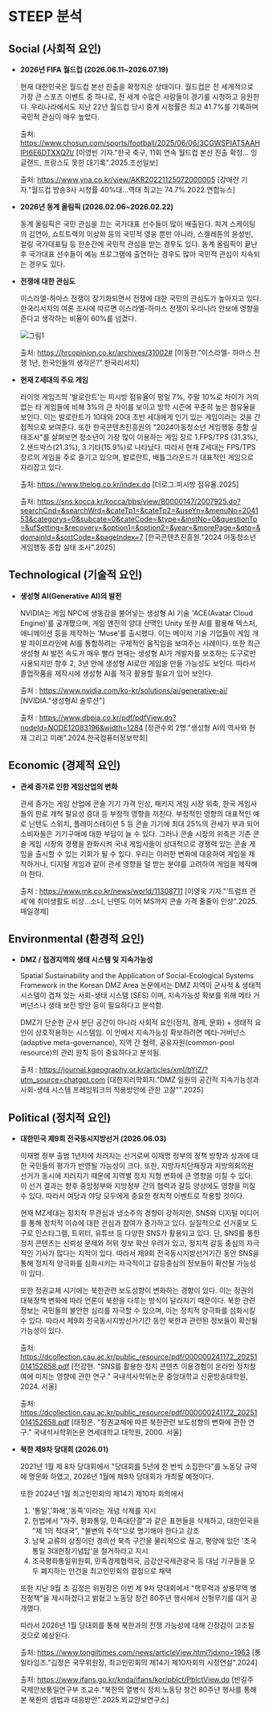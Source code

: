 # STEEP 분석

## Social (사회적 요인)
- **2026년 FIFA 월드컵 (2026.06.11~2026.07.19)**
    
    현재 대한민국은 월드컵 본선 진출을 확정지은 상태이다.
    월드컵은 전 세계적으로 가장 큰 스포츠 이벤트 중 하나로, 전 세계 수많은 사람들이 경기를 시청하고 응원한다.
    우리나라에서도 지난 22년 월드컵 당시 중계 시청률은 최고 41.7%를 기록하며 국민적 관심이 매우 높았다.

    출처: https://www.chosun.com/sports/football/2025/06/06/3CGWSPIAT5AAHIPI6E6DTXXQ7I/ [이영빈 기자."한국 축구, 11회 연속 월드컵 본선 진출 확정... 잉글랜드, 프랑스도 못한 대기록".2025.조선일보]

    출처: https://www.yna.co.kr/view/AKR20221125072000005 [강애란 기자."월드컵 방송3사 시청률 40%대...역대 최고는 74.7%.2022.연합뉴스]

- **2026년 동계 올림픽 (2026.02.06~2026.02.22)**

    동계 올림픽은 국민 관심을 끄는 국가대표 선수들이 많이 배출된다.
    피겨 스케이팅의 김연아, 쇼트트랙의 이상화 등의 국민적 영웅 뿐만 아니라, 스켈레톤의 윤성빈, 컬링 국가대표팀 등 한순간에 국민적 관심을 받는 경우도 있다.
    동계 올림픽이 끝난 후 국가대표 선수들이 예능 프로그램에 출연하는 경우도 많아 국민적 관심이 지속되는 경우도 있다.

- **전쟁에 대한 관심도**

    이스라엘-하마스 전쟁이 장기화되면서 전쟁에 대한 국민의 관심도가 높아지고 있다.
    한국리서치의 여론 조사에 따르면 이스라엘-하마스 전쟁이 우리나라 안보에 영향을 준다고 생각하는 비율이 60%를 넘겼다.
    
    ![그림1](https://i0.wp.com/hrcopinion.co.kr/wp-content/uploads/2024/10/hrcopinion_theme_241002_08.png?ssl=1)
    
    출처: https://hrcopinion.co.kr/archives/31002# [이동한."이스라엘- 하마스 전쟁 1년, 한국인들의 생각은?".한국리서치]

- **현재 Z세대의 주요 게임**
    
    라이엇 게임즈의 '발로란트'는 피시방 점유율이 평일 7%, 주말 10%로  차이가 거의 없는 타 게임들에 비해 3%의 큰 차이를 보이고 방학 시즌에 꾸준히 높은 점유율을 보인다.
    이는 발로란트가 10대와 20대 초반 세대에게 인기 있는 게임이라는 것을 간접적으로 보여준다.
    또한 한국콘텐츠진흥원의 "2024아동청소년 게임행동 종합 실태조사"를 살펴보면 청소년이 가장 많이 이용하는 게임 장르 1.FPS/TPS (31.3%), 2.샌드박스(21.3%), 3.기타(15.9%)로 나타났다.
    따라서 현재 Z세대는 FPS/TPS 장르의 게임을 주로 즐기고 있으며, 발로란트, 배틀그라운드가 대표적인 게임으로 자리잡고 있다.

    출처: https://www.thelog.co.kr/index.do [더로그.피시방 점유율.2025]

    출처: https://sns.kocca.kr/kocca/bbs/view/B0000147/2007925.do?searchCnd=&searchWrd=&cateTp1=&cateTp2=&useYn=&menuNo=204153&categorys=0&subcate=0&cateCode=&type=&instNo=0&questionTp=&ufSetting=&recovery=&option1=&option2=&year=&morePage=&qtp=&domainId=&sortCode=&pageIndex=7 [한국콘텐츠진흥원."2024 아동청소년 게임행동 종합 실태 조사".2025]

## Technological (기술적 요인)

- **생성형 AI(Generative AI)의 발전**
  
    NVIDIA는 게임 NPC에 생동감을 불어넣는 생성형 AI 기술 'ACE(Avatar Cloud Engine)'를 공개했으며, 게임 엔진의 양대 산맥인 Unity 또한 AI를 활용해 텍스처, 애니메이션 등을 제작하는 'Muse'를 출시했다. 이는 메이저 기술 기업들이 게임 개발 파이프라인에 AI를 통합하려는 구체적인 움직임을 보여주는 사례이다. 또한 최근 생성형 AI 발전 속도가 매우 빨라 현재는 생성형 AI가 개발자를 보조하는 도구로만 사용되지만 향후 2, 3년 안에 생성형 AI로만 게임을 만들 가능성도 보인다. 따라서 졸업작품을 제작시에 생성형 AI를 적극 활용할 필요가 있어 보인다. 
  
    출처 : https://www.nvidia.com/ko-kr/solutions/ai/generative-ai/ [NVIDIA."생성형AI 솔루션"]
  
    출처 : https://www.dbpia.co.kr/pdf/pdfView.do?nodeId=NODE12083196&width=1284 [정관수외 2명."생성형 AI의 역사와 현재 그리고 미래".2024.한국컴퓨터정보학회]

## Economic (경제적 요인)

- **관세 증가로 인한 게임산업의 변화**
 
    관세 증가는 게임 산업에 콘솔 기기 가격 인상, 패키지 게임 시장 위축, 한국 게임사들의 판로 개척 필요성 증대 등 부정적 영향을 끼친다. 부정적인 영향의 대표적인 예로 닌텐도 스위치, 플레이스테이션 5 등 콘솔 기기에 최대 25%의 관세가 부과 되어 소비자들은 기기구매에 대한 부담이 늘 수 있다. 그러나 콘솔 시장의 위축은 기존 콘솔 게임 시장의 경쟁을 완화시켜 국내 게임사들이 상대적으로 경쟁력 있는 콘솔 게임을 출시할 수 있는 기회가 될 수 있다. 우리는 이러한 변화에 대응하여 게임을 제작하거나, 디지털 게임과 같이 관세 영향을 덜 받는 분야를 고려하여 게임을 제작해야 한다.

    출처 : https://www.mk.co.kr/news/world/11308711 [이영욱 기자."‘트럼프 관세’에 취미생활도 비상…소니, 닌텐도 이어 MS까지 콘솔 가격 줄줄이 인상".2025.매일경제]


## Environmental (환경적 요인)

- **DMZ / 접경지역의 생태 시스템 및 지속가능성**

    Spatial Sustainability and the Application of Social-Ecological Systems Framework in the Korean DMZ Area 논문에서는 DMZ 지역이 군사적 & 생태적 시스템이 겹쳐 있는 사회-생태 시스템 (SES) 이며, 지속가능성 확보를 위해 메타 거버넌스나 생태 보전 방안 등이 필요하다고 분석함.

    DMZ가 단순한 군사 분단 공간이 아니라 사회적 요인(정치, 경제, 문화) + 생태적 요인이 상호작용하는 시스템임. 이 안에서 지속가능성 확보하려면 메타‐거버넌스(adaptive meta-governance), 지역 간 협력, 공유자원(common-pool resource)의 관리 원칙 등이 중요하다고 분석됨.

    출처 : https://journal.kgeography.or.kr/articles/xml/bYjZ/?utm_source=chatgpt.com [대한지리학회지."DMZ 일원의 공간적 지속가능성과 사회-생태 시스템 프레임워크의 적용방안에 관한 고찰"".2025]

## Political (정치적 요인)
- **대한민국 제9회 전국동시지방선거 (2026.06.03)**

    이재명 정부 출범 1년차에 치러지는 선거로써 이재명 정부의 정책 방향과 성과에 대한 국민들의 평가가 반영될 가능성이 크다.
    또한, 지방자치단체장과 지방의회의원 선거가 동시에 치러지기 때문에 지역별 정치 지형 변화에 큰 영향을 미칠 수 있다.
    이 선거 결과는 향후 중앙정부와 지방정부 간의 협력과 갈등 양상에도 영향을 미칠 수 있다.
    따라서 여당과 야당 모두에게 중요한 정치적 이벤트로 작용할 것이다.

    현재 MZ세대는 정치적 무관심과 냉소주의 경향이 강하지만, SNS와 디지털 미디어를 통해 정치적 이슈에 대한 관심과 참여가 증가하고 있다.
    실질적으로 선거홍보 도구로 인스타그램, 트위터, 유튜브 등 다양한 SNS가 활용되고 있다.
    단, SNS를 통한 정치 콘텐츠는 신뢰성 문제와 허위 정보 확산 우려가 있고, 정치적 갈등 중심의 자극적인 기사가 많다는 지적이 있다.
    따라서 제9회 전국동시지방선거기간 동안 SNS을 통해 정치적 양극화를 심화시키는 자극적이고 갈등중심의 정보들이 확산될 가능성이 있다.
    
    또한 정권교체 시기에는 북한관련 보도성향이 변화하는 경향이 있다.
    이는 정권의 대북정책 변화에 따라 언론이 북한을 다루는 방식이 달라지기 때문이다.
    북한 관련 정보는 국민들의 불안한 심리를 자극할 수 있으며, 이는 정치적 양극화를 심화시킬 수 있다.
    따라서 제9회 전국동시지방선거기간 동안 북한과 관련된 정보들이 확산될 가능성이 있다.

    출처: https://dcollection.cau.ac.kr/public_resource/pdf/000000241172_20251014152658.pdf [전강현. "SNS를 활용한 정치 콘텐츠 이용경험이 온라인 정치참여에 미치는 영향에 관한 연구." 국내석사학위논문 중앙대학교 신문방송대학원, 2024. 서울]
    
    출처: https://dcollection.cau.ac.kr/public_resource/pdf/000000241172_20251014152658.pdf [태정은. "정권교체에 따른 북한관련 보도성향의 변화에 관한 연구." 국내석사학위논문 연세대학교 대학원, 2000. 서울]

- **북한 제9차 당대회 (2026.01)**
    
    2021년 1월 제 8차 당대회에서 "당대회를 5년에 한 번씩 소집한다"를 노동당 규약에 명문화 하였고, 2026년 1월에 제9차 당대회가 개최될 예정이다.
    
    또한 2024년 1월 최고인민회의 제14기 제10차 회의에서
    1. '통일','화해','동족'이라는 개념 삭제를 지시
    2. 헌법에서 "자주, 평화통일, 민족대단결"과 같은 표현들을 삭제하고, 대한민국을 "제 1의 적대국", "불변의 주적"으로 명기해야 한다고 강조
    3. 남북 교류의 상징이던 경의선 북측 구간을 물리적으로 끊고, 평양에 있던 '조국통일 3대헌장기념탑'을 철거하라고 지시
    4. 조국평화통일위원회, 민족경제협력국, 금강산국제관광국 등 대남 기구들을 모두 폐지하는 안건을 최고인민회의 결정으로 채택 
    
    또한 지난 9월 초 김정은 위원장은 이번 제 9차 당대회에서 "핵무력과 상용무역 병진정책"을 제시하겠다고 밝혔고 노동당 창건 80주년 행사에서 신형무기를 대거 공개했다.

    따라서 2026년 1월 당대회를 통해 북한과의 전쟁 가능성에 대해 긴장감이 고조될 것으로 예상된다.

    출처: https://www.tongiltimes.com/news/articleView.html?idxno=1963 [통일타임즈."김정은 국무위원장, 최고인민회의 제14기 제10차회의 시정연설".2024]

    출처: https://www.ifans.go.kr/knda/ifans/kor/pblct/PblctView.do [반길주 국제안보통일연구부 조교수."북한의 열병식 정치:노동당 창건 80주년 행사를 통해 본 북한의 셈법과 대응방안".2025.외교안보연구소]